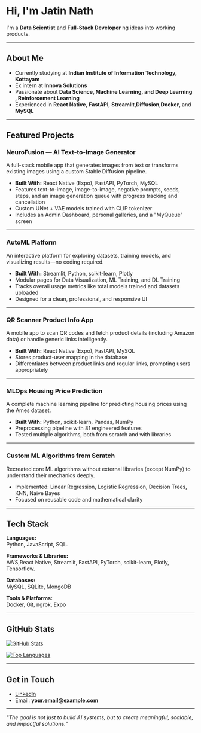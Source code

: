 # Hi, I'm Jatin Nath

I'm a **Data Scientist** and **Full-Stack Developer** ng ideas into working products.  


---

## About Me
- Currently studying at **Indian Institute of Information Technology, Kottayam**
- Ex intern at **Innova Solutions**
- Passionate about **Data Science, Machine Learning, and Deep Learning , Reinforcement Learning**
- Experienced in **React Native**, **FastAPI**, **Streamlit**,**Diffusion**,**Docker**, and **MySQL**


---

## Featured Projects

### NeuroFusion — AI Text-to-Image Generator
A full-stack mobile app that generates images from text or transforms existing images using a custom Stable Diffusion pipeline.  
- **Built With:** React Native (Expo), FastAPI, PyTorch, MySQL  
- Features text-to-image, image-to-image, negative prompts, seeds, steps, and an image generation queue with progress tracking and cancellation  
- Custom UNet + VAE models trained with CLIP tokenizer  
- Includes an Admin Dashboard, personal galleries, and a "MyQueue" screen

---

### AutoML Platform
An interactive platform for exploring datasets, training models, and visualizing results—no coding required.  
- **Built With:** Streamlit, Python, scikit-learn, Plotly  
- Modular pages for Data Visualization, ML Training, and DL Training  
- Tracks overall usage metrics like total models trained and datasets uploaded  
- Designed for a clean, professional, and responsive UI

---

### QR Scanner Product Info App
A mobile app to scan QR codes and fetch product details (including Amazon data) or handle generic links intelligently.  
- **Built With:** React Native (Expo), FastAPI, MySQL  
- Stores product-user mapping in the database  
- Differentiates between product links and regular links, prompting users appropriately

---

### MLOps Housing Price Prediction
A complete machine learning pipeline for predicting housing prices using the Ames dataset.  
- **Built With:** Python, scikit-learn, Pandas, NumPy  
- Preprocessing pipeline with 81 engineered features  
- Tested multiple algorithms, both from scratch and with libraries

---

### Custom ML Algorithms from Scratch
Recreated core ML algorithms without external libraries (except NumPy) to understand their mechanics deeply.  
- Implemented: Linear Regression, Logistic Regression, Decision Trees, KNN, Naive Bayes  
- Focused on reusable code and mathematical clarity

---

## Tech Stack

**Languages:**  
Python, JavaScript, SQL.

**Frameworks & Libraries:**  
AWS,React Native, Streamlit, FastAPI, PyTorch, scikit-learn, Plotly, Tensorflow.

**Databases:**  
MySQL, SQLite, MongoDB

**Tools & Platforms:**  
Docker, Git, ngrok, Expo

---

## GitHub Stats
[![GitHub Stats](https://github-readme-stats.vercel.app/api?username=jatinnathh&show_icons=true&theme=radical)](https://github.com/anuraghazra/github-readme-stats)


[![Top Languages](https://github-readme-stats.vercel.app/api/top-langs/?username=jatinnathh)](https://github.com/anuraghazra/github-readme-stats)


---

## Get in Touch
- [LinkedIn](https://www.linkedin.com/in/jatin-nath)  
- Email: **your.email@example.com**  

---

*"The goal is not just to build AI systems, but to create meaningful, scalable, and impactful solutions."*
